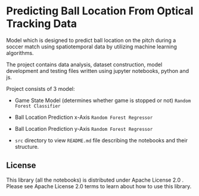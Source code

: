# Predicting Ball Location From Optical Tracking Data

Model which is designed to predict ball location on the pitch during a soccer match using spatiotemporal data by utilizing machine learning algorithms.

The project contains data analysis, dataset construction, model development and testing files written using jupyter notebooks, python and js.

Project consists of 3 model:
* Game State Model (determines whether game is stopped or not) `Random Forest Classifier`
* Ball Location Prediction x-Axis `Random Forest Regressor`
* Ball Location Prediction y-Axis `Random Forest Regressor`

* `src` directory to view `README.md` file describing the notebooks and their structure.

## License
This library (all the notebooks) is distributed under Apache License 2.0 . Please see Apache License 2.0 terms to learn about how to use this library.
